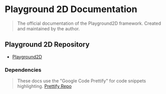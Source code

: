 # Playground 2D Documentation
> The official documentation of the Playground2D framework. Created and maintained by the author.

## Playground 2D Repository
 - [Playground2D](https://github.com/mhamedGd/Playground2D)

### Dependencies
> These docs use the "Google Code Prettify" for code snippets highlighting.
[Prettify Repo](https://github.com/googlearchive/code-prettify)